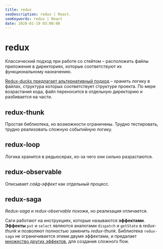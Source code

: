 ```yaml
---
title: redux
seoDescription: redux | React.
seoKeywords: redux | React
date: 2020-01-19 03:00:00
---
```

# redux

Классический подход при работе со стейтом &ndash; расположить файлы приложения в директориях, которые соответствуют их функциональному назначению.

[Redux-ducks предлагает альтернативный подход](https://github.com/erikras/ducks-modular-redux) &ndash; хранить логику в файлах, структура которых соответствует структуре проекта. По мере возрастания кода, файл переносится в отдельную директорию и разбивается на части.

## redux-thunk

Простая библиотека, но возможности ограничены. Трудно тестировать, трудно реализовать сложную событийную логику.

## redux-loop

Логика хранится в редьюсерах, из-за чего они сильно разрастаются.

## redux-observable

Описывает *сайд-эффект* как отдельный процесс.

## redux-saga

*Redux-saga* и *redux-observable* похожи, но реализация отличается.

Саги работают на инструкциях, которые называются **эффектами**. **Эффекты** ```put``` и ```select``` являются аналогами ```dispatch``` и ```getState``` в *redux-thunk* и позволяют полностью заменить *redux-thunk*. Библиотека ```redux-saga``` не ограничивается этими двумя эффектами, и предалает <a href="https://redux-saga.js.org/docs/api/">множество других эффектов</a>, для создания сложного flow.
